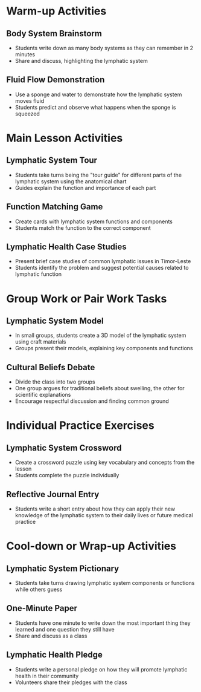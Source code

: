 # Warm-up Activities

## Body System Brainstorm
- Students write down as many body systems as they can remember in 2 minutes
- Share and discuss, highlighting the lymphatic system

## Fluid Flow Demonstration
- Use a sponge and water to demonstrate how the lymphatic system moves fluid
- Students predict and observe what happens when the sponge is squeezed

# Main Lesson Activities

## Lymphatic System Tour
- Students take turns being the "tour guide" for different parts of the lymphatic system using the anatomical chart
- Guides explain the function and importance of each part

## Function Matching Game
- Create cards with lymphatic system functions and components
- Students match the function to the correct component

## Lymphatic Health Case Studies
- Present brief case studies of common lymphatic issues in Timor-Leste
- Students identify the problem and suggest potential causes related to lymphatic function

# Group Work or Pair Work Tasks

## Lymphatic System Model
- In small groups, students create a 3D model of the lymphatic system using craft materials
- Groups present their models, explaining key components and functions

## Cultural Beliefs Debate
- Divide the class into two groups
- One group argues for traditional beliefs about swelling, the other for scientific explanations
- Encourage respectful discussion and finding common ground

# Individual Practice Exercises

## Lymphatic System Crossword
- Create a crossword puzzle using key vocabulary and concepts from the lesson
- Students complete the puzzle individually

## Reflective Journal Entry
- Students write a short entry about how they can apply their new knowledge of the lymphatic system to their daily lives or future medical practice

# Cool-down or Wrap-up Activities

## Lymphatic System Pictionary
- Students take turns drawing lymphatic system components or functions while others guess

## One-Minute Paper
- Students have one minute to write down the most important thing they learned and one question they still have
- Share and discuss as a class

## Lymphatic Health Pledge
- Students write a personal pledge on how they will promote lymphatic health in their community
- Volunteers share their pledges with the class